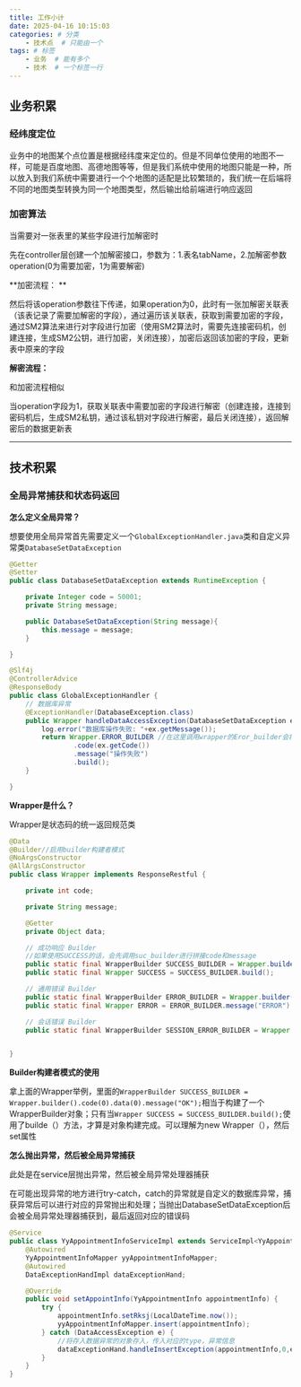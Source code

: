```yaml
---
title: 工作小计
date: 2025-04-16 10:15:03
categories: # 分类
	- 技术点  # 只能由一个
tags: # 标签
	- 业务  # 能有多个
	- 技术  # 一个标签一行
---
```




## 业务积累

### 经纬度定位

业务中的地图某个点位置是根据经纬度来定位的。但是不同单位使用的地图不一样，可能是百度地图、高德地图等等，但是我们系统中使用的地图只能是一种，所以放入到我们系统中需要进行一个个地图的适配是比较繁琐的，我们统一在后端将不同的地图类型转换为同一个地图类型，然后输出给前端进行响应返回



### 加密算法

当需要对一张表里的某些字段进行加解密时

先在controller层创建一个加解密接口，参数为：1.表名tabName，2.加解密参数operation(0为需要加密，1为需要解密)

 

**加密流程： **

然后将该operation参数往下传递，如果operation为0，此时有一张加解密关联表（该表记录了需要加解密的字段），通过遍历该关联表，获取到需要加密的字段，通过SM2算法来进行对字段进行加密（使用SM2算法时，需要先连接密码机，创建连接，生成SM2公钥，进行加密，关闭连接），加密后返回该加密的字段，更新表中原来的字段

 

**解密流程：**

和加密流程相似

当operation字段为1，获取关联表中需要加密的字段进行解密（创建连接，连接到密码机后，生成SM2私钥，通过该私钥对字段进行解密，最后关闭连接），返回解密后的数据更新表

---

## 技术积累

### 全局异常捕获和状态码返回

**怎么定义全局异常？** 

想要使用全局异常首先需要定义一个`GlobalExceptionHandler.java`类和自定义异常类`DatabaseSetDataException` 

```Java
@Getter
@Setter
public class DatabaseSetDataException extends RuntimeException {

    private Integer code = 50001;
    private String message;

    public DatabaseSetDataException(String message){
        this.message = message;
    }

}
```

```Java
@Slf4j
@ControllerAdvice
@ResponseBody
public class GlobalExceptionHandler {
    // 数据库异常
    @ExceptionHandler(DatabaseException.class)
    public Wrapper handleDataAccessException(DatabaseSetDataException ex) {
        log.error("数据库操作失败: "+ex.getMessage());
        return Wrapper.ERROR_BUILDER //在这里调用wrapper的Eror_builder会将Wrapper里原先设置的code(-1)进行覆盖，不会产生两个code
                .code(ex.getCode())
                .message("操作失败")
                .build();
    }

}
```



**Wrapper是什么？**

Wrapper是状态码的统一返回规范类

```Java
@Data
@Builder//启用builder构建者模式
@NoArgsConstructor
@AllArgsConstructor
public class Wrapper implements ResponseRestful {

    private int code;

    private String message;

    @Getter
    private Object data;

    // 成功响应 Builder
    //如果使用SUCCESS的话，会先调用suc_builder进行拼接code和message
    public static final WrapperBuilder SUCCESS_BUILDER = Wrapper.builder().code(0).data(0).message("OK");
    public static final Wrapper SUCCESS = SUCCESS_BUILDER.build();

    // 通用错误 Builder
    public static final WrapperBuilder ERROR_BUILDER = Wrapper.builder().code(-1);
    public static final Wrapper ERROR = ERROR_BUILDER.message("ERROR").build();

    // 会话错误 Builder
    public static final WrapperBuilder SESSION_ERROR_BUILDER = Wrapper.builder().code(510);


}

```



**Builder构建者模式的使用**

拿上面的Wrapper举例，里面的`WrapperBuilder SUCCESS_BUILDER = Wrapper.builder().code(0).data(0).message("OK");`相当于构建了一个WrapperBuilder对象；只有当`Wrapper SUCCESS = SUCCESS_BUILDER.build();`使用了builde（）方法，才算是对象构建完成。可以理解为new Wrapper（），然后set属性



**怎么抛出异常，然后被全局异常捕获**

此处是在service层抛出异常，然后被全局异常处理器捕获

在可能出现异常的地方进行try-catch，catch的异常就是自定义的数据库异常，捕获异常后可以进行对应的异常抛出和处理；当抛出DatabaseSetDataException后会被全局异常处理器捕获到，最后返回对应的错误码

```java
@Service
public class YyAppointmentInfoServiceImpl extends ServiceImpl<YyAppointmentInfoMapper, YyAppointmentInfo> implements IYyAppointmentInfoService {
    @Autowired
    YyAppointmentInfoMapper yyAppointmentInfoMapper;
    @Autowired
    DataExceptionHandImpl dataExceptionHand;

    @Override
    public void setAppointInfo(YyAppointmentInfo appointmentInfo) {
        try {
            appointmentInfo.setRksj(LocalDateTime.now());
            yyAppointmentInfoMapper.insert(appointmentInfo);
        } catch (DataAccessException e) {
            //将存入数据异常的对象存入，传入对应的type，异常信息
            dataExceptionHand.handleInsertException(appointmentInfo,0,e);
        }
    }
}
```

